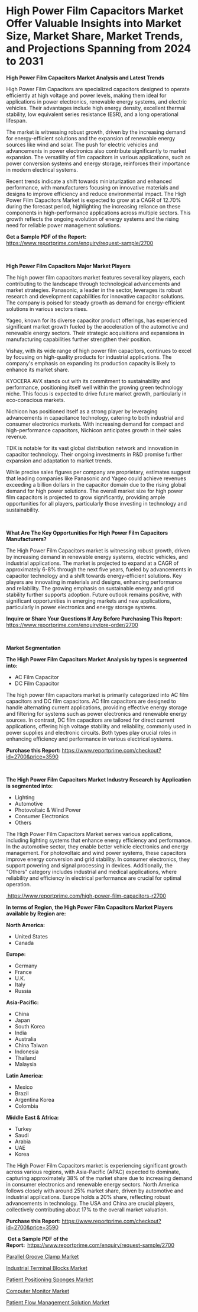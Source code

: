 <p><h1>High Power Film Capacitors Market Offer Valuable Insights into Market Size, Market Share, Market Trends, and Projections Spanning from 2024 to 2031</h1></p><p><strong>High Power Film Capacitors Market Analysis and Latest Trends</strong></p>
<p><p>High Power Film Capacitors are specialized capacitors designed to operate efficiently at high voltage and power levels, making them ideal for applications in power electronics, renewable energy systems, and electric vehicles. Their advantages include high energy density, excellent thermal stability, low equivalent series resistance (ESR), and a long operational lifespan. </p><p>The market is witnessing robust growth, driven by the increasing demand for energy-efficient solutions and the expansion of renewable energy sources like wind and solar. The push for electric vehicles and advancements in power electronics also contribute significantly to market expansion. The versatility of film capacitors in various applications, such as power conversion systems and energy storage, reinforces their importance in modern electrical systems.</p><p>Recent trends indicate a shift towards miniaturization and enhanced performance, with manufacturers focusing on innovative materials and designs to improve efficiency and reduce environmental impact. The High Power Film Capacitors Market is expected to grow at a CAGR of 12.70% during the forecast period, highlighting the increasing reliance on these components in high-performance applications across multiple sectors. This growth reflects the ongoing evolution of energy systems and the rising need for reliable power management solutions.</p></p>
<p><strong>Get a Sample PDF of the Report:&nbsp;</strong> <a href="https://www.reportprime.com/enquiry/request-sample/2700">https://www.reportprime.com/enquiry/request-sample/2700</a></p>
<p>&nbsp;</p>
<p><strong>High Power Film Capacitors Major Market Players</strong></p>
<p><p>The high power film capacitors market features several key players, each contributing to the landscape through technological advancements and market strategies. Panasonic, a leader in the sector, leverages its robust research and development capabilities for innovative capacitor solutions. The company is poised for steady growth as demand for energy-efficient solutions in various sectors rises.</p><p>Yageo, known for its diverse capacitor product offerings, has experienced significant market growth fueled by the acceleration of the automotive and renewable energy sectors. Their strategic acquisitions and expansions in manufacturing capabilities further strengthen their position.</p><p>Vishay, with its wide range of high power film capacitors, continues to excel by focusing on high-quality products for industrial applications. The company's emphasis on expanding its production capacity is likely to enhance its market share.</p><p>KYOCERA AVX stands out with its commitment to sustainability and performance, positioning itself well within the growing green technology niche. This focus is expected to drive future market growth, particularly in eco-conscious markets.</p><p>Nichicon has positioned itself as a strong player by leveraging advancements in capacitance technology, catering to both industrial and consumer electronics markets. With increasing demand for compact and high-performance capacitors, Nichicon anticipates growth in their sales revenue.</p><p>TDK is notable for its vast global distribution network and innovation in capacitor technology. Their ongoing investments in R&D promise further expansion and adaptation to market trends.</p><p>While precise sales figures per company are proprietary, estimates suggest that leading companies like Panasonic and Yageo could achieve revenues exceeding a billion dollars in the capacitor domain due to the rising global demand for high power solutions. The overall market size for high power film capacitors is projected to grow significantly, providing ample opportunities for all players, particularly those investing in technology and sustainability.</p></p>
<p>&nbsp;</p>
<p><strong>What Are The Key Opportunities For High Power Film Capacitors Manufacturers?</strong></p>
<p><p>The High Power Film Capacitors market is witnessing robust growth, driven by increasing demand in renewable energy systems, electric vehicles, and industrial applications. The market is projected to expand at a CAGR of approximately 6-8% through the next five years, fueled by advancements in capacitor technology and a shift towards energy-efficient solutions. Key players are innovating in materials and designs, enhancing performance and reliability. The growing emphasis on sustainable energy and grid stability further supports adoption. Future outlook remains positive, with significant opportunities in emerging markets and new applications, particularly in power electronics and energy storage systems.</p></p>
<p><strong>Inquire or Share Your Questions If Any Before Purchasing This Report:</strong> <a href="https://www.reportprime.com/enquiry/pre-order/2700">https://www.reportprime.com/enquiry/pre-order/2700</a></p>
<p>&nbsp;</p>
<p><strong>Market Segmentation</strong></p>
<p><strong>The High Power Film Capacitors Market Analysis by types is segmented into:</strong></p>
<p><ul><li>AC Film Capacitor</li><li>DC Film Capacitor</li></ul></p>
<p><p>The high power film capacitors market is primarily categorized into AC film capacitors and DC film capacitors. AC film capacitors are designed to handle alternating current applications, providing effective energy storage and filtering for systems such as power electronics and renewable energy sources. In contrast, DC film capacitors are tailored for direct current applications, offering high voltage stability and reliability, commonly used in power supplies and electronic circuits. Both types play crucial roles in enhancing efficiency and performance in various electrical systems.</p></p>
<p><strong>Purchase this Report:&nbsp;</strong><a href="https://www.reportprime.com/checkout?id=2700&price=3590">https://www.reportprime.com/checkout?id=2700&price=3590</a></p>
<p>&nbsp;</p>
<p><strong>The High Power Film Capacitors Market Industry Research by Application is segmented into:</strong></p>
<p><ul><li>Lighting</li><li>Automotive</li><li>Photovoltaic & Wind Power</li><li>Consumer Electronics</li><li>Others</li></ul></p>
<p><p>The High Power Film Capacitors Market serves various applications, including lighting systems that enhance energy efficiency and performance. In the automotive sector, they enable better vehicle electronics and energy management. For photovoltaic and wind power systems, these capacitors improve energy conversion and grid stability. In consumer electronics, they support powering and signal processing in devices. Additionally, the "Others" category includes industrial and medical applications, where reliability and efficiency in electrical performance are crucial for optimal operation.</p></p>
<p><a href="https://www.reportprime.com/high-power-film-capacitors-r2700">&nbsp;https://www.reportprime.com/high-power-film-capacitors-r2700</a></p>
<p><strong>In terms of Region, the High Power Film Capacitors Market Players available by Region are:</strong></p>
<p>
    <p> <strong> North America: </strong>
        <ul>
            <li>United States</li>
            <li>Canada</li>
        </ul>
        </p> 
    <p> <strong> Europe: </strong>
        <ul>
            <li>Germany</li>
            <li>France</li>
            <li>U.K.</li>
            <li>Italy</li>
            <li>Russia</li>
        </ul>
        </p> 
    <p> <strong> Asia-Pacific: </strong>
        <ul>
            <li>China</li>
            <li>Japan</li>
            <li>South Korea</li>
            <li>India</li>
            <li>Australia</li>
            <li>China Taiwan</li>
            <li>Indonesia</li>
            <li>Thailand</li>
            <li>Malaysia</li>
        </ul>
        </p> 
    <p> <strong> Latin America: </strong>
        <ul>
            <li>Mexico</li>
            <li>Brazil</li>
            <li>Argentina Korea</li>
            <li>Colombia</li>
        </ul>
        </p> 
    <p> <strong> Middle East & Africa: </strong>
        <ul>
            <li>Turkey</li>
            <li>Saudi</li>
            <li>Arabia</li>
            <li>UAE</li>
            <li>Korea</li>
        </ul>
    </p>
    </p>
<p><p>The High Power Film Capacitors market is experiencing significant growth across various regions, with Asia-Pacific (APAC) expected to dominate, capturing approximately 38% of the market share due to increasing demand in consumer electronics and renewable energy sectors. North America follows closely with around 25% market share, driven by automotive and industrial applications. Europe holds a 20% share, reflecting robust advancements in technology. The USA and China are crucial players, collectively contributing about 17% to the overall market valuation.</p></p>
<p><strong>Purchase this Report: </strong><a href="https://www.reportprime.com/checkout?id=2700&price=3590">https://www.reportprime.com/checkout?id=2700&price=3590</a></p>
<p>&nbsp;<strong>Get a Sample PDF of the Report:&nbsp;&nbsp;</strong><a href="https://www.reportprime.com/enquiry/request-sample/2700">https://www.reportprime.com/enquiry/request-sample/2700</a></p>
<p><strong></strong></p>
<p><p><a href="https://github.com/AlisaRowe24/Market-Research-Report-List-1/blob/main/parallel-groove-clamp-market.md">Parallel Groove Clamp Market</a></p><p><a href="https://github.com/HobertDavis43/Market-Research-Report-List-1/blob/main/industrial-terminal-blocks-market.md">Industrial Terminal Blocks Market</a></p><p><a href="https://issuu.com/reportprime-2/docs/patient-positioning-sponges-market-_fd9219842fa815">Patient Positioning Sponges Market</a></p><p><a href="https://www.linkedin.com/pulse/computer-monitor-market-forecast-global-trends-analysis-from-pc21f?trackingId=EiATdmCfRH6XlvdahKEDug%3D%3D">Computer Monitor Market</a></p><p><a href="https://issuu.com/reportprime-2/docs/patient-flow-management-solution-ma_4974fdac2411a1">Patient Flow Management Solution Market</a></p></p>